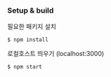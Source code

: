 ### Setup & build
필요한 패키지 설치

``` $ npm install ```


로컬호스트 띄우기 (localhost:3000)

```$ npm start```

